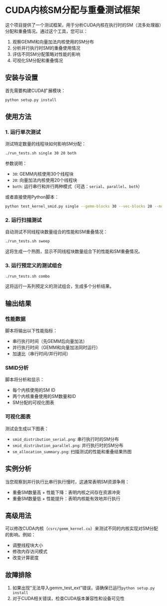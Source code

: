 # CUDA内核SM分配与重叠测试框架

这个项目提供了一个测试框架，用于分析CUDA内核在执行时的SM（流多处理器）分配和重叠情况。通过这个工具，您可以：

1. 观察GEMM和向量加法内核使用的SM分布
2. 分析并行执行时SM的重叠使用情况
3. 评估不同SM分配策略对性能的影响
4. 可视化SM分配和重叠情况

## 安装与设置

首先需要构建CUDA扩展模块：

```bash
python setup.py install
```

## 使用方法

### 1. 运行单次测试

测试特定数量的线程块如何影响SM分配：

```bash
./run_tests.sh single 30 20 both
```

参数说明：
- `30`: GEMM内核使用30个线程块
- `20`: 向量加法内核使用20个线程块
- `both`: 运行串行和并行两种模式（可选：`serial`、`parallel`、`both`）

或者直接使用Python脚本：

```bash
python test_kernel_smid.py single --gemm-blocks 30 --vec-blocks 20 --mode both
```

### 2. 运行扫描测试

自动测试不同线程块数量组合的性能和SM重叠情况：

```bash
./run_tests.sh sweep
```

这将生成一个热图，显示不同线程块数量组合下的性能和SM重叠情况。

### 3. 运行预定义的测试组合

```bash
./run_tests.sh combo
```

这将运行一系列预定义的测试组合，生成多个分析结果。

## 输出结果

### 性能数据

脚本将输出以下性能指标：
- 串行执行时间（先GEMM后向量加法）
- 并行执行时间（GEMM和向量加法同时运行）
- 加速比（串行时间/并行时间）

### SMID分析

脚本将分析和显示：
- 每个内核使用的SM ID
- 两个内核重叠使用的SM数量和ID
- SM分配的可视化图表

### 可视化图表

测试会生成以下图表：
- `smid_distribution_serial.png`: 串行执行时的SM分布
- `smid_distribution_parallel.png`: 并行执行时的SM分布
- `sm_allocation_summary.png`: 扫描测试的性能和重叠结果热图

## 实例分析

当您观察到并行执行比串行执行慢时，这通常表明SM资源争用：
- 重叠SM数量高 + 性能下降：表明内核之间存在资源冲突
- 重叠SM数量低 + 性能提升：表明内核能有效地并行执行

## 高级用法

可以修改CUDA内核（`csrc/gemm_kernel.cu`）来测试不同的内核实现对SM分配的影响。例如：
- 调整线程块大小
- 修改内存访问模式
- 改变计算密度

## 故障排除

1. 如果出现"无法导入gemm_test_ext"错误，请确保已运行`python setup.py install`
2. 对于CUDA相关错误，检查CUDA版本兼容性和设备可见性